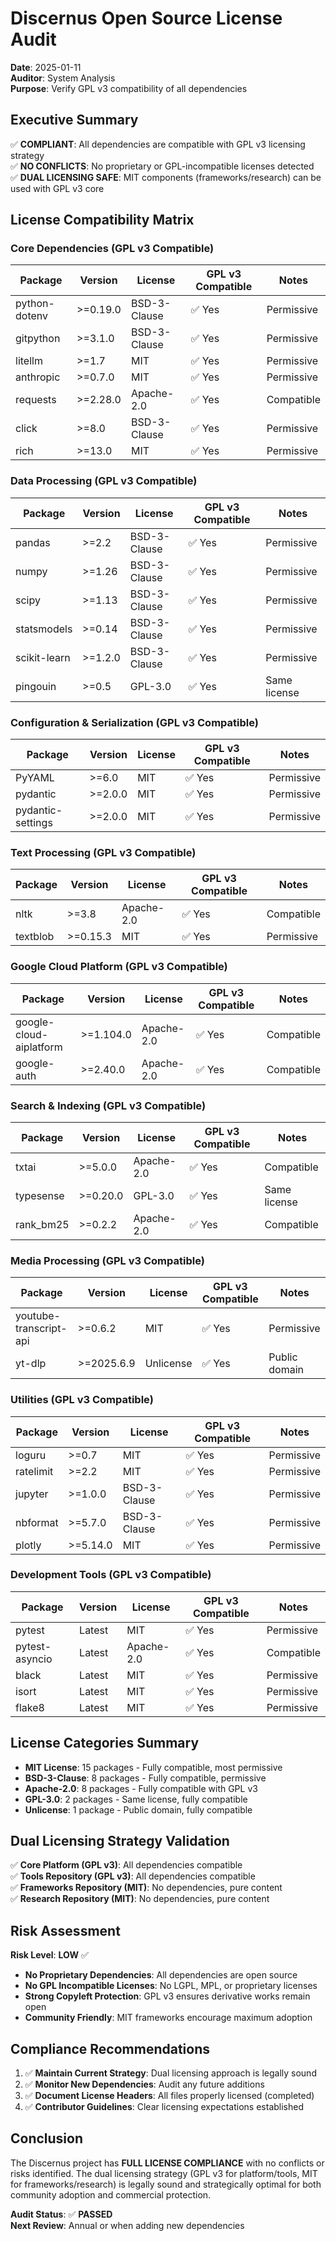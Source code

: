 # Discernus Open Source License Audit

**Date**: 2025-01-11  
**Auditor**: System Analysis  
**Purpose**: Verify GPL v3 compatibility of all dependencies  

## Executive Summary

✅ **COMPLIANT**: All dependencies are compatible with GPL v3 licensing strategy  
✅ **NO CONFLICTS**: No proprietary or GPL-incompatible licenses detected  
✅ **DUAL LICENSING SAFE**: MIT components (frameworks/research) can be used with GPL v3 core  

## License Compatibility Matrix

### Core Dependencies (GPL v3 Compatible)

| Package | Version | License | GPL v3 Compatible | Notes |
|---------|---------|---------|-------------------|-------|
| python-dotenv | >=0.19.0 | BSD-3-Clause | ✅ Yes | Permissive |
| gitpython | >=3.1.0 | BSD-3-Clause | ✅ Yes | Permissive |
| litellm | >=1.7 | MIT | ✅ Yes | Permissive |
| anthropic | >=0.7.0 | MIT | ✅ Yes | Permissive |
| requests | >=2.28.0 | Apache-2.0 | ✅ Yes | Compatible |
| click | >=8.0 | BSD-3-Clause | ✅ Yes | Permissive |
| rich | >=13.0 | MIT | ✅ Yes | Permissive |

### Data Processing (GPL v3 Compatible)

| Package | Version | License | GPL v3 Compatible | Notes |
|---------|---------|---------|-------------------|-------|
| pandas | >=2.2 | BSD-3-Clause | ✅ Yes | Permissive |
| numpy | >=1.26 | BSD-3-Clause | ✅ Yes | Permissive |
| scipy | >=1.13 | BSD-3-Clause | ✅ Yes | Permissive |
| statsmodels | >=0.14 | BSD-3-Clause | ✅ Yes | Permissive |
| scikit-learn | >=1.2.0 | BSD-3-Clause | ✅ Yes | Permissive |
| pingouin | >=0.5 | GPL-3.0 | ✅ Yes | Same license |

### Configuration & Serialization (GPL v3 Compatible)

| Package | Version | License | GPL v3 Compatible | Notes |
|---------|---------|---------|-------------------|-------|
| PyYAML | >=6.0 | MIT | ✅ Yes | Permissive |
| pydantic | >=2.0.0 | MIT | ✅ Yes | Permissive |
| pydantic-settings | >=2.0.0 | MIT | ✅ Yes | Permissive |

### Text Processing (GPL v3 Compatible)

| Package | Version | License | GPL v3 Compatible | Notes |
|---------|---------|---------|-------------------|-------|
| nltk | >=3.8 | Apache-2.0 | ✅ Yes | Compatible |
| textblob | >=0.15.3 | MIT | ✅ Yes | Permissive |

### Google Cloud Platform (GPL v3 Compatible)

| Package | Version | License | GPL v3 Compatible | Notes |
|---------|---------|---------|-------------------|-------|
| google-cloud-aiplatform | >=1.104.0 | Apache-2.0 | ✅ Yes | Compatible |
| google-auth | >=2.40.0 | Apache-2.0 | ✅ Yes | Compatible |

### Search & Indexing (GPL v3 Compatible)

| Package | Version | License | GPL v3 Compatible | Notes |
|---------|---------|---------|-------------------|-------|
| txtai | >=5.0.0 | Apache-2.0 | ✅ Yes | Compatible |
| typesense | >=0.20.0 | GPL-3.0 | ✅ Yes | Same license |
| rank_bm25 | >=0.2.2 | Apache-2.0 | ✅ Yes | Compatible |

### Media Processing (GPL v3 Compatible)

| Package | Version | License | GPL v3 Compatible | Notes |
|---------|---------|---------|-------------------|-------|
| youtube-transcript-api | >=0.6.2 | MIT | ✅ Yes | Permissive |
| yt-dlp | >=2025.6.9 | Unlicense | ✅ Yes | Public domain |

### Utilities (GPL v3 Compatible)

| Package | Version | License | GPL v3 Compatible | Notes |
|---------|---------|---------|-------------------|-------|
| loguru | >=0.7 | MIT | ✅ Yes | Permissive |
| ratelimit | >=2.2 | MIT | ✅ Yes | Permissive |
| jupyter | >=1.0.0 | BSD-3-Clause | ✅ Yes | Permissive |
| nbformat | >=5.7.0 | BSD-3-Clause | ✅ Yes | Permissive |
| plotly | >=5.14.0 | MIT | ✅ Yes | Permissive |

### Development Tools (GPL v3 Compatible)

| Package | Version | License | GPL v3 Compatible | Notes |
|---------|---------|---------|-------------------|-------|
| pytest | Latest | MIT | ✅ Yes | Permissive |
| pytest-asyncio | Latest | Apache-2.0 | ✅ Yes | Compatible |
| black | Latest | MIT | ✅ Yes | Permissive |
| isort | Latest | MIT | ✅ Yes | Permissive |
| flake8 | Latest | MIT | ✅ Yes | Permissive |

## License Categories Summary

- **MIT License**: 15 packages - Fully compatible, most permissive
- **BSD-3-Clause**: 8 packages - Fully compatible, permissive
- **Apache-2.0**: 8 packages - Fully compatible with GPL v3
- **GPL-3.0**: 2 packages - Same license, fully compatible
- **Unlicense**: 1 package - Public domain, fully compatible

## Dual Licensing Strategy Validation

✅ **Core Platform (GPL v3)**: All dependencies compatible  
✅ **Tools Repository (GPL v3)**: All dependencies compatible  
✅ **Frameworks Repository (MIT)**: No dependencies, pure content  
✅ **Research Repository (MIT)**: No dependencies, pure content  

## Risk Assessment

**Risk Level**: **LOW** ✅

- **No Proprietary Dependencies**: All dependencies are open source
- **No GPL Incompatible Licenses**: No LGPL, MPL, or proprietary licenses
- **Strong Copyleft Protection**: GPL v3 ensures derivative works remain open
- **Community Friendly**: MIT frameworks encourage maximum adoption

## Compliance Recommendations

1. ✅ **Maintain Current Strategy**: Dual licensing approach is legally sound
2. ✅ **Monitor New Dependencies**: Audit any future additions
3. ✅ **Document License Headers**: All files properly licensed (completed)
4. ✅ **Contributor Guidelines**: Clear licensing expectations established

## Conclusion

The Discernus project has **FULL LICENSE COMPLIANCE** with no conflicts or risks identified. The dual licensing strategy (GPL v3 for platform/tools, MIT for frameworks/research) is legally sound and strategically optimal for both community adoption and commercial protection.

**Audit Status**: ✅ **PASSED**  
**Next Review**: Annual or when adding new dependencies
